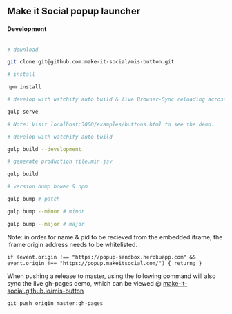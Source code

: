 ## Make it Social popup launcher


#### Development

```BASH 

# download 

git clone git@github.com:make-it-social/mis-button.git

# install 

npm install

# develop with watchify auto build & live Browser-Sync reloading across local network

gulp serve 

# Note: Visit localhost:3000/examples/buttons.html to see the demo.

# develop with watchify auto build

gulp build --development

# generate production file.min.jsv

gulp build

# version bump bower & npm

gulp bump # patch

gulp bump --minor # minor

gulp bump --major # major


```
Note: in order for name & pid to be recieved from the embedded iframe, the iframe origin address needs to be whitelisted.
```
if (event.origin !== "https://popup-sandbox.herokuapp.com" && event.origin !== "https://popup.makeitsocial.com/") { return; }
```

When pushing a release to master, using the following command will also sync the live gh-pages demo, which can be viewed @ [make-it-social.github.io/mis-button](http://make-it-social.github.io/mis-button)

```
git push origin master:gh-pages
```